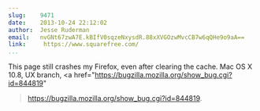 ```yaml
---
slug:    9471
date:    2013-10-24 22:12:02
author:  Jesse Ruderman
email:   nvGNt67zwA7E.kBIfV0sqzeNxysdR.88xXVGOzwMvcCB7w6qQHe9o9aA==
link:     https://www.squarefree.com/
...
```


This page still crashes my Firefox, even after clearing the cache. Mac
OS X 10.8, UX branch, <a
href="https://bugzilla.mozilla.org/show_bug.cgi?id=844819"
>https://bugzilla.mozilla.org/show_bug.cgi?id=844819</a>.
